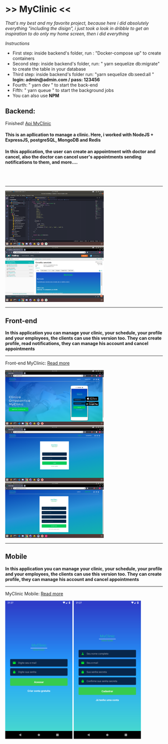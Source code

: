 <h1>>> MyClinic <<</h1>
<i>That's my best and my favorite project, because here i did absolutely everything "including the disign", i just took a look in dribble to get an inspiration to do only my home screen, then i did everything</i>

<i>Instructions</i>
<ul>
  <li>First step: inside backend's folder, run : "Docker-compose up"  to create containers</li>
  <li>Second step: inside backend's folder,  run: " yarn sequelize db:migrate" to create the table in your database</li>
  <li>Third step: inside backend's folder run: "yarn sequelize db:seed:all "<br>
  <strong>login: admin@admin.com  / pass: 123456</strong>
  </li>
  <li>Fourth:  " yarn dev " to start the back-end</li>
  <li>Fifth:  " yarn queue " to start the background jobs</li>
  <li> You can also use <strong>NPM</strong></li>
</ul>

<h2>Backend: </h2>
Finished! 
<a href="api">Api MyClinic</a>

<h4>This is an apllication to manage a clinic. Here, i worked with NodeJS + ExpressJS, postgreSQL, MongoDB and Redis<h4>
<h4>In this application, the user can create an appointment with doctor and cancel, also the doctor can cancel user's appointments sending notifications to them, and more.... <h4><br><br>
<hr>

<p>
  <img src="_images/back1.png" width="315" />
  <img src="_images/back2.png" width="315" />
</p>

<hr>

<h2>Front-end</h2>
<strong>In this application you can manage your clinic, your schedule, your profile and your employees,  the clients can use this version too. They can create profile, read notifications,  they can manage his account and cancel appointments</strong>
<br>
<hr>
Front-end MyClinic: <a href="https://github.com/jonathanwdev/myclinic/tree/master/FrontEnd">Read more</a><br>
<p>
  <img src="_images/front1.png" width="315" />
  <img src="_images/front2.png" width="315" />
  <img src="_images/front3.png" width="315" />
</p>



<hr>
<h2>Mobile</h2>
<strong>In this application you can manage your clinic, your schedule, your profile and your employees, the clients can use this version too. They can create profile, they can manage his account and cancel appointments</strong>
<br>
<hr>
MyClinic Mobile: <a href="https://github.com/jonathanwdev/myclinic/tree/master/Mobile"> Read more </a><br>
<p>
  <img src="_images/1.png" width="215" />
  <img src="_images/2.png" width="215" />
</p>



